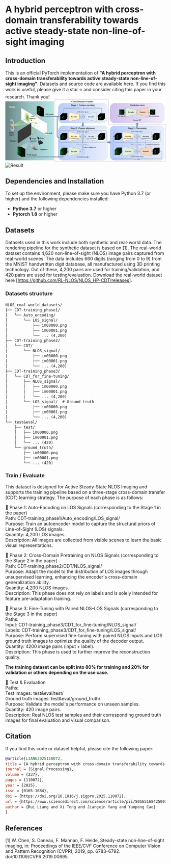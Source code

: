 # A hybrid perceptron with cross-domain transferability towards active steady-state non-line-of-sight imaging
## Introduction
This is an official PyTorch implementation of **"A hybrid perceptron with cross-domain transferability towards active steady-state non-line-of-sight imaging"**. Datasets and source code are available here. If you find this work is useful, please give it a star ⭐ and consider citing this paper in your research. Thank you!
![Overview](image.png)
![Result](result.png)

## Dependencies and Installation

To set up the environment, please make sure you have Python 3.7 (or higher) and the following dependencies installed:

- **Python 3.7** or higher
- **Pytorch 1.8** or higher

## Datasets
Datasets used in this work include both synthetic and real-world data. The rendering pipeline for the synthetic dataset is based on [1]. The real-world dataset contains 4,620 non-line-of-sight (NLOS) image pairs captured from real-world scenes. The data includes 660 digits (ranging from 0 to 9) from the MNIST handwritten digit database, all manufactured using 3D printing technology. Out of these, 4,200 pairs are used for training/validation, and 420 pairs are used for testing/evaluation. Download the real-world dataset here [https://github.com/RL-NLOS/NLOS_HP-CDT/releases].

### Datasets structure
```text
NLOS_real-world_datasets/
├── CDT-training_phase1/
│   └── Auto_encoding/
│       └── LOS_signal/
│           ├── im00000.png
│           ├── im00001.png
│           └── ... (4,200)
├── CDT-training_phase2/
│   └── CDT/
│       └── NLOS_signal/
│           ├── im00000.png
│           ├── im00001.png
│           └── ... (4,200)
├── CDT-training_phase3/
│   └── CDT_for_fine-tuning/
│       ├── NLOS_signal/
│       │   ├── im00000.png
│       │   ├── im00001.png
│       │   └── ... (4,200)
│       └── LOS_signal/  # Ground truth
│           ├── im00000.png
│           ├── im00001.png
│           └── ... (4,200)
└── test&eval/
    ├── test/
    │   ├── im00000.png
    │   ├── im00001.png
    │   └── ... (420)
    └── ground_truth/
        ├── im00000.png
        ├── im00001.png
        └── ... (420)
```

### Train / Evaluate
This dataset is designed for Active Steady-State NLOS Imaging and supports the training pipeline based on a three-stage cross-domain transfer (CDT) learning strategy. The purpose of each phase is as follows:

📌 Phase 1: Auto-Encoding on LOS Signals (corresponding to the Stage 1 in the paper)  
Path: CDT-training_phase1/Auto_encoding/LOS_signal/  
Purpose: Train an autoencoder model to capture the structural priors of Line-of-Sight (LOS) signals.  
Quantity: 4,200 LOS images.  
Description: All images are collected from visible scenes to learn the basic visual representations.  

📌 Phase 2: Cross-Domain Pretraining on NLOS Signals (corresponding to the Stage 2 in the paper)  
Path: CDT-training_phase2/CDT/NLOS_signal/  
Purpose: Adapt the model to the distribution of LOS images through unsupervised learning, enhancing the encoder's cross-domain generalization ability.  
Quantity: 4,200 NLOS images.  
Description: This phase does not rely on labels and is solely intended for feature pre-adaptation training.  

📌 Phase 3: Fine-Tuning with Paired NLOS–LOS Signals (corresponding to the Stage 3 in the paper)  
Paths:  
Input: CDT-training_phase3/CDT_for_fine-tuning/NLOS_signal/  
Labels: CDT-training_phase3/CDT_for_fine-tuning/LOS_signal/  
Purpose: Perform supervised fine-tuning with paired NLOS inputs and LOS ground truth images to optimize the quality of the decoder output.  
Quantity: 4200 image pairs (input + label).  
Description: This phase is used to further improve the reconstruction quality.  

**The training dataset can be split into 80% for training and 20% for validation or others depending on the use case.**  

📌 Test & Evaluation  
Paths:  
Test images: test&eval/test/  
Ground truth images: test&eval/ground_truth/  
Purpose: Validate the model's performance on unseen samples.  
Quantity: 420 image pairs.  
Description: Real NLOS test samples and their corresponding ground truth images for final evaluation and visual comparison.  

## Citation
If you find this code or dataset helpful, please cite the following paper:

```bibtex
@article{LIANG2025110072,
title = {A hybrid perceptron with cross-domain transferability towards active steady-state non-line-of-sight imaging},
journal = {Signal Processing},
volume = {237},
pages = {110072},
year = {2025},
issn = {0165-1684},
doi = {https://doi.org/10.1016/j.sigpro.2025.110072},
url = {https://www.sciencedirect.com/science/article/pii/S0165168425001860},
author = {Rui Liang and Xi Tong and Jiangxin Yang and Yanpeng Cao}
}
```

## References
[1] W. Chen, S. Daneau, F. Mannan, F. Heide, Steady-state non-line-of-sight imaging, in: Proceedings of the IEEE/CVF Conference on Computer Vision and Pattern Recognition (CVPR), 2019, pp. 6783–6792. doi:10.1109/CVPR.2019.00695.
